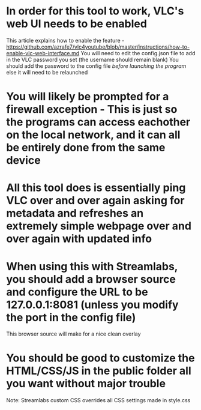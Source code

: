 # In order for this tool to work, VLC's web UI needs to be enabled
This article explains how to enable the feature - https://github.com/azrafe7/vlc4youtube/blob/master/instructions/how-to-enable-vlc-web-interface.md
You will need to edit the config.json file to add in the VLC password you set (the username should remain blank)
You should add the password to the config file *before launching the program* else it will need to be relaunched

# You will likely be prompted for a firewall exception - This is just so the programs can access eachother on the local network, and it can all be entirely done from the same device

# All this tool does is essentially ping VLC over and over again asking for metadata and refreshes an extremely simple webpage over and over again with updated info

# When using this with Streamlabs, you should add a browser source and configure the URL to be 127.0.0.1:8081 (unless you modify the port in the config file)
This browser source will make for a nice clean overlay

# You should be good to customize the HTML/CSS/JS in the public folder all you want without major trouble
Note: Streamlabs custom CSS overrides all CSS settings made in style.css